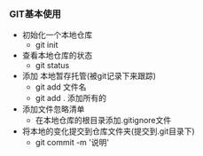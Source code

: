 

### GIT基本使用 
* 初始化一个本地仓库
	+ git init
* 查看本地仓库的状态
	+ git status
* 添加 本地暂存托管(被git记录下来跟踪)
	+ git add 文件名
	+ git add .  添加所有的
* 添加文件忽略清单
	+ 在本地仓库的根目录添加.gitignore文件
* 将本地的变化提交到仓库文件夹(提交到.git目录下)
	+ git commit -m '说明'
